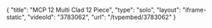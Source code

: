 {
    "title": "MCP 12 Multi Clad 12 Piece",
    "type": "solo",
    "layout": "iframe-static",
    "videoId": "3783062",
    "url": "\/tvpembed\/3783062"
}